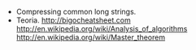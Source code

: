 
- Compressing common long strings.
- Teoria.
    http://bigocheatsheet.com
    http://en.wikipedia.org/wiki/Analysis_of_algorithms
    http://en.wikipedia.org/wiki/Master_theorem
